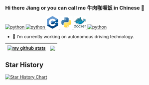 ### Hi there Jiang or you can call me 牛肉咖喱饭 in Chinese 👋
<a href="https://www.pytorch.org" target="_blank"> <img src="https://cdn.jsdelivr.net/gh/devicons/devicon/icons/pytorch/pytorch-original.svg" alt="python" width="40" height="40"/> </a>
<a href="https://www.tensorflow.org" target="_blank"> <img src="https://cdn.jsdelivr.net/gh/devicons/devicon/icons/tensorflow/tensorflow-original.svg" alt="python" width="40" height="40"/> </a>
<a href="https://www.w3schools.com/cpp/" target="_blank"> <img src="https://raw.githubusercontent.com/devicons/devicon/master/icons/cplusplus/cplusplus-original.svg" alt="cplusplus" width="40" height="40"/> </a>
<a href="https://www.python.org" target="_blank"> <img src="https://raw.githubusercontent.com/devicons/devicon/master/icons/python/python-original.svg" alt="python" width="40" height="40"/> </a>
<a href="https://www.docker.com/" target="_blank"> <img src="https://raw.githubusercontent.com/devicons/devicon/master/icons/docker/docker-original-wordmark.svg" alt="docker" width="40" height="40"/>  </a>
<a href="https://www.linux.org" target="_blank"> <img src="https://cdn.jsdelivr.net/gh/devicons/devicon/icons/linux/linux-original.svg" alt="python" width="40" height="40"/> </a>

- 🔭 I’m currently working on autonomous driving technology.


<!--
**PeterJaq/PeterJaq** is a ✨ _special_ ✨ repository because its `README.md` (this file) appears on your GitHub profile.

Here are some ideas to get you started:
-->


| <a href="https://github.com/anuraghazra/github-readme-stats"><img align="center" src="https://github-readme-stats.vercel.app/api?username=peterjaq&show_icons=true&include_all_commits=true&theme=buefy&hide_border=true" alt="my github stats" /></a> | <a href="https://github.com/anuraghazra/github-readme-stats"><img align="center" src="https://github-readme-stats.vercel.app/api/top-langs/?username=peterjaq&layout=compact&theme=buefy&hide_border=true" /></a> |
| ------------- | ------------- |

## Star History

[![Star History Chart](https://api.star-history.com/svg?repos=PeterJaq/Awesome-Autonomous-Driving&type=Date)](https://star-history.com/#PeterJaq/Awesome-Autonomous-Driving&Date)
